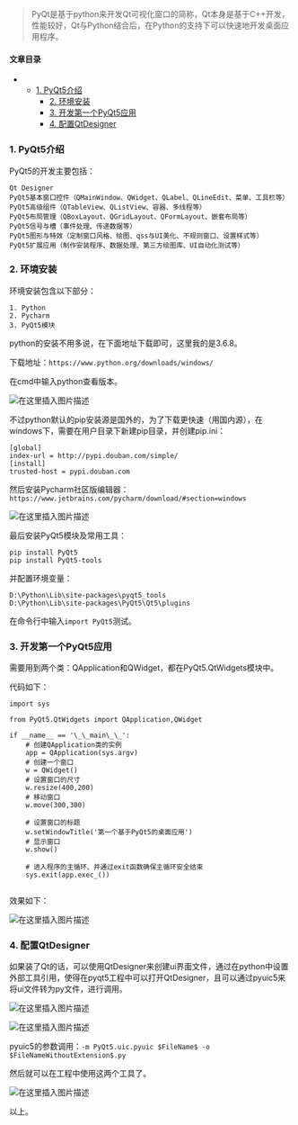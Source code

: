 







> 
> PyQt是基于python来开发Qt可视化窗口的简称，Qt本身是基于C++开发，性能较好，Qt与Python结合后，在Python的支持下可以快速地开发桌面应用程序。
> 
> 
> 




#### 文章目录


* + [1. PyQt5介绍](#1_PyQt5_3)
	+ [2. 环境安装](#2__16)
	+ [3. 开发第一个PyQt5应用](#3_PyQt5_62)
	+ [4. 配置QtDesigner](#4_QtDesigner_96)




### 1. PyQt5介绍


PyQt5的开发主要包括：



```
Qt Designer
PyQt5基本窗口控件（QMainWindow、QWidget、QLabel、QLineEdit、菜单、工具栏等）
PyQt5高级组件（QTableView、QListView、容器、多线程等）
PyQt5布局管理（QBoxLayout、QGridLayout、QFormLayout、嵌套布局等）
PyQt5信号与槽（事件处理、传递数据等）
PyQt5图形与特效（定制窗口风格、绘图、qss与UI美化、不规则窗口、设置样式等）
PyQt5扩展应用（制作安装程序、数据处理、第三方绘图库、UI自动化测试等）

```

### 2. 环境安装


环境安装包含以下部分：



```
1. Python
2. Pycharm
3. PyQt5模块

```

python的安装不用多说，在下面地址下载即可，这里我的是3.6.8。


下载地址：`https://www.python.org/downloads/windows/`


在cmd中输入python查看版本。


![在这里插入图片描述](https://img-blog.csdnimg.cn/bef83aceafa243848e87e9d35317b248.png)


不过python默认的pip安装源是国外的，为了下载更快速（用国内源），在windows下，需要在用户目录下新建pip目录，并创建pip.ini：



```
[global]
index-url = http://pypi.douban.com/simple/
[install]
trusted-host = pypi.douban.com

```

然后安装Pycharm社区版编辑器：`https://www.jetbrains.com/pycharm/download/#section=windows`


![在这里插入图片描述](https://img-blog.csdnimg.cn/18b300fa8e654eaa9d6f34284cc3bead.png)


最后安装PyQt5模块及常用工具：



```
pip install PyQt5
pip install PyQt5-tools

```

并配置环境变量：



```
D:\Python\Lib\site-packages\pyqt5_tools
D:\Python\Lib\site-packages\PyQt5\Qt5\plugins

```

在命令行中输入`import PyQt5`测试。


### 3. 开发第一个PyQt5应用


需要用到两个类：QApplication和QWidget，都在PyQt5.QtWidgets模块中。


代码如下：



```
import sys

from PyQt5.QtWidgets import QApplication,QWidget

if __name__ == '\_\_main\_\_':
    # 创建QApplication类的实例
    app = QApplication(sys.argv)
    # 创建一个窗口
    w = QWidget()
    # 设置窗口的尺寸
    w.resize(400,200)
    # 移动窗口
    w.move(300,300)

    # 设置窗口的标题
    w.setWindowTitle('第一个基于PyQt5的桌面应用')
    # 显示窗口
    w.show()

    # 进入程序的主循环、并通过exit函数确保主循环安全结束
    sys.exit(app.exec_())


```

效果如下：


![在这里插入图片描述](https://img-blog.csdnimg.cn/eb7eb1bade8d4dc9a251a7ba326ad1eb.png)


### 4. 配置QtDesigner


如果装了Qt的话，可以使用QtDesigner来创建ui界面文件，通过在python中设置外部工具引用，使得在pyqt5工程中可以打开QtDesigner，且可以通过pyuic5来将ui文件转为py文件，进行调用。


![在这里插入图片描述](https://img-blog.csdnimg.cn/d38950ca5eed4c2abb60a6cb492fe674.png)


![在这里插入图片描述](https://img-blog.csdnimg.cn/506aca4d2ded428582ecd3b49a37b494.png)


pyuic5的参数调用：`-m PyQt5.uic.pyuic $FileName$ -o $FileNameWithoutExtension$.py`


然后就可以在工程中使用这两个工具了。


![在这里插入图片描述](https://img-blog.csdnimg.cn/7ca76e51f91b4b4ca0c90c44daa0bd06.png)


以上。





